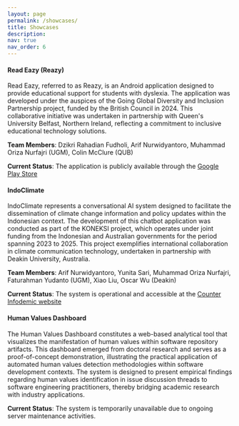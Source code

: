 ```yaml
---
layout: page
permalink: /showcases/
title: Showcases
description: 
nav: true
nav_order: 6
---
```


#### Read Eazy (Reazy)

Read Eazy, referred to as Reazy, is an Android application designed to provide educational support for students with dyslexia. The application was developed under the auspices of the Going Global Diversity and Inclusion Partnership project, funded by the British Council in 2024. This collaborative initiative was undertaken in partnership with Queen's University Belfast, Northern Ireland, reflecting a commitment to inclusive educational technology solutions.

**Team Members**: Dzikri Rahadian Fudholi, Arif Nurwidyantoro, Muhammad Oriza Nurfajri (UGM), Colin McClure (QUB)

**Current Status**: The application is publicly available through the [Google Play Store](https://play.google.com/store/apps/details?id=org.readeazy.ugmqub)

#### IndoClimate

IndoClimate represents a conversational AI system designed to facilitate the dissemination of climate change information and policy updates within the Indonesian context. The development of this chatbot application was conducted as part of the KONEKSI project, which operates under joint funding from the Indonesian and Australian governments for the period spanning 2023 to 2025. This project exemplifies international collaboration in climate communication technology, undertaken in partnership with Deakin University, Australia.

**Team Members**: Arif Nurwidyantoro, Yunita Sari, Muhammad Oriza Nurfajri, Faturahman Yudanto (UGM), Xiao Liu, Oscar Wu (Deakin)

**Current Status**: The system is operational and accessible at the [Counter Infodemic website](https://counterinfodemic.org/tool/indo-chatbot)

#### Human Values Dashboard

The Human Values Dashboard constitutes a web-based analytical tool that visualizes the manifestation of human values within software repository artifacts. This dashboard emerged from doctoral research and serves as a proof-of-concept demonstration, illustrating the practical application of automated human values detection methodologies within software development contexts. The system is designed to present empirical findings regarding human values identification in issue discussion threads to software engineering practitioners, thereby bridging academic research with industry applications.

**Current Status**: The system is temporarily unavailable due to ongoing server maintenance activities.
